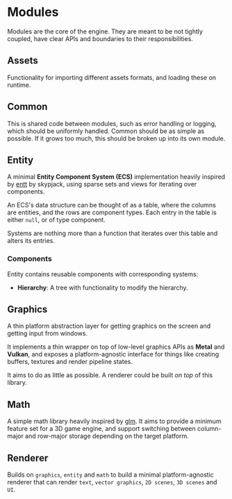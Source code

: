 # Modules

Modules are the core of the engine. They are meant to be not tightly coupled, have clear APIs 
and boundaries to their responsibilities.

## Assets

Functionality for importing different assets formats, and loading these on runtime. 

## Common

This is shared code between modules, such as error handling or logging, which should be
uniformly handled. Common should be as simple as possible. If it grows too much, this should be broken up
into its own module. 

## Entity

A minimal **Entity Component System (ECS)** implementation heavily inspired by [entt](https://github.com/skypjack/entt) by 
skypjack, using sparse sets and views for iterating over components. 

An ECS's data structure can be thought of as a table, where the columns are entities, and the rows are 
component types. Each entry in the table is either `null`, or of type component. 

Systems are nothing more than a function that iterates over this table and alters its entries.

### Components

Entity contains reusable components with corresponding systems:

- **Hierarchy**: A tree with functionality to modify the hierarchy. 

## Graphics

A thin platform abstraction layer for getting graphics on the screen and getting input from windows. 

It implements a thin wrapper on top of low-level graphics APIs as **Metal** and **Vulkan**, and exposes
a platform-agnostic interface for things like creating buffers, textures and render pipeline states.

It aims to do as little as possible. A renderer could be built *on top* of this library.

## Math

A simple math library heavily inspired by [glm](https://github.com/g-truc/glm). It aims to provide a minimum 
feature set for a 3D game engine, and support switching between column-major and row-major storage depending 
on the target platform.

## Renderer

Builds on `graphics`, `entity` and `math` to build a minimal platform-agnostic renderer that can render `text`, `vector graphics`, 
`2D scenes`, `3D scenes` and `UI`.